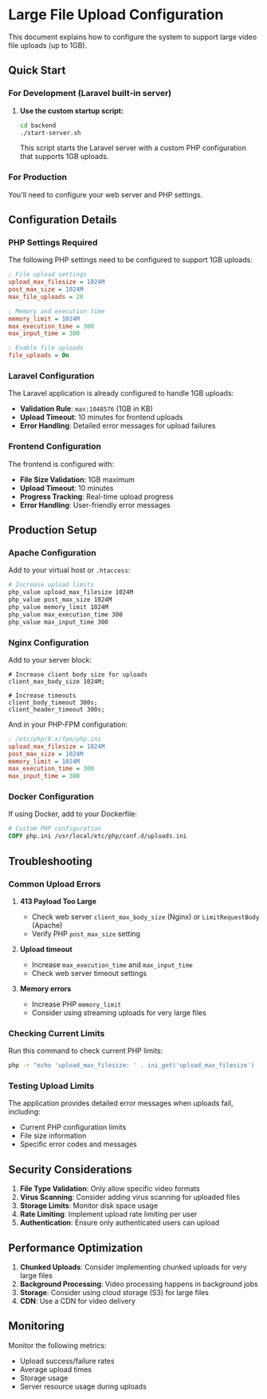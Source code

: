 # Large File Upload Configuration

This document explains how to configure the system to support large video file uploads (up to 1GB).

## Quick Start

### For Development (Laravel built-in server)

1. **Use the custom startup script:**
   ```bash
   cd backend
   ./start-server.sh
   ```

   This script starts the Laravel server with a custom PHP configuration that supports 1GB uploads.

### For Production

You'll need to configure your web server and PHP settings.

## Configuration Details

### PHP Settings Required

The following PHP settings need to be configured to support 1GB uploads:

```ini
; File upload settings
upload_max_filesize = 1024M
post_max_size = 1024M
max_file_uploads = 20

; Memory and execution time
memory_limit = 1024M
max_execution_time = 300
max_input_time = 300

; Enable file uploads
file_uploads = On
```

### Laravel Configuration

The Laravel application is already configured to handle 1GB uploads:

- **Validation Rule**: `max:1048576` (1GB in KB)
- **Upload Timeout**: 10 minutes for frontend uploads
- **Error Handling**: Detailed error messages for upload failures

### Frontend Configuration

The frontend is configured with:

- **File Size Validation**: 1GB maximum
- **Upload Timeout**: 10 minutes
- **Progress Tracking**: Real-time upload progress
- **Error Handling**: User-friendly error messages

## Production Setup

### Apache Configuration

Add to your virtual host or `.htaccess`:

```apache
# Increase upload limits
php_value upload_max_filesize 1024M
php_value post_max_size 1024M
php_value memory_limit 1024M
php_value max_execution_time 300
php_value max_input_time 300
```

### Nginx Configuration

Add to your server block:

```nginx
# Increase client body size for uploads
client_max_body_size 1024M;

# Increase timeouts
client_body_timeout 300s;
client_header_timeout 300s;
```

And in your PHP-FPM configuration:

```ini
; /etc/php/8.x/fpm/php.ini
upload_max_filesize = 1024M
post_max_size = 1024M
memory_limit = 1024M
max_execution_time = 300
max_input_time = 300
```

### Docker Configuration

If using Docker, add to your Dockerfile:

```dockerfile
# Custom PHP configuration
COPY php.ini /usr/local/etc/php/conf.d/uploads.ini
```

## Troubleshooting

### Common Upload Errors

1. **413 Payload Too Large**
   - Check web server `client_max_body_size` (Nginx) or `LimitRequestBody` (Apache)
   - Verify PHP `post_max_size` setting

2. **Upload timeout**
   - Increase `max_execution_time` and `max_input_time`
   - Check web server timeout settings

3. **Memory errors**
   - Increase PHP `memory_limit`
   - Consider using streaming uploads for very large files

### Checking Current Limits

Run this command to check current PHP limits:

```bash
php -r "echo 'upload_max_filesize: ' . ini_get('upload_max_filesize') . PHP_EOL; echo 'post_max_size: ' . ini_get('post_max_size') . PHP_EOL; echo 'memory_limit: ' . ini_get('memory_limit') . PHP_EOL;"
```

### Testing Upload Limits

The application provides detailed error messages when uploads fail, including:

- Current PHP configuration limits
- File size information
- Specific error codes and messages

## Security Considerations

1. **File Type Validation**: Only allow specific video formats
2. **Virus Scanning**: Consider adding virus scanning for uploaded files
3. **Storage Limits**: Monitor disk space usage
4. **Rate Limiting**: Implement upload rate limiting per user
5. **Authentication**: Ensure only authenticated users can upload

## Performance Optimization

1. **Chunked Uploads**: Consider implementing chunked uploads for very large files
2. **Background Processing**: Video processing happens in background jobs
3. **Storage**: Consider using cloud storage (S3) for large files
4. **CDN**: Use a CDN for video delivery

## Monitoring

Monitor the following metrics:

- Upload success/failure rates
- Average upload times
- Storage usage
- Server resource usage during uploads
